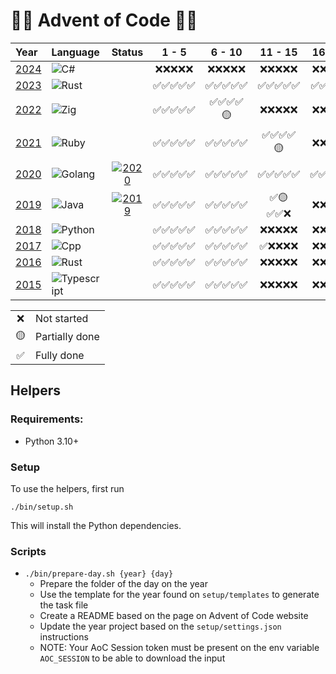# 🎄🎅 Advent of Code 🎅🎄

| Year | Language | Status | 1 - 5 | 6 - 10 | 11 - 15 | 16 - 20 | 21 - 25 |
| :-- | :-- | :-: | :-: | :-: | :-: |  :-: |  :-: | 
| [2024](2024/README.md) | ![C#](https://img.shields.io/badge/C%23-blue) | | ❌❌❌❌❌ | ❌❌❌❌❌ | ❌❌❌❌❌ | ❌❌❌❌❌ | ❌❌❌❌❌ |
| [2023](2023/README.md) | ![Rust](https://img.shields.io/badge/Rust-A72145) | | ✅✅✅✅✅ | ✅✅✅✅✅ | ✅✅✅✅✅ | ✅✅✅❌❌ | ❌❌❌❌❌ |
| [2022](2022/README.md) | ![Zig](https://img.shields.io/badge/Zig-orange) | | ✅✅✅✅✅ | ✅✅✅✅🟡 | ❌❌❌❌❌ | ❌❌❌❌❌ | ❌❌❌❌❌ |
| [2021](2021/README.md) | ![Ruby](https://img.shields.io/badge/Ruby-CC342D) | | ✅✅✅✅✅ | ✅✅✅✅✅ | ✅✅✅✅🟡 | ❌❌❌❌❌ | ❌❌❌❌❌ |
| [2020](2020/README.md) | ![Golang](https://img.shields.io/badge/Go-79D4FD) | [![2020](https://github.com/augustoccesar/adventofcode/actions/workflows/test-2020.yml/badge.svg)](https://github.com/augustoccesar/adventofcode/actions/workflows/test-2020.yml) | ✅✅✅✅✅| ✅✅✅✅✅ | ✅✅✅✅✅ | ✅✅✅✅✅ | ✅✅✅✅✅ |
| [2019](2019/README.md) | ![Java](https://img.shields.io/badge/Java-F0931C) | [![2019](https://github.com/augustoccesar/adventofcode/actions/workflows/test-2019.yml/badge.svg)](https://github.com/augustoccesar/adventofcode/actions/workflows/test-2019.yml) | ✅✅✅✅✅ | ✅✅✅✅✅ | ✅🟡✅✅❌ | ❌❌❌❌❌ | ❌❌❌❌❌ |
| [2018](2018/README.md) | ![Python](https://img.shields.io/badge/Python-F7CA3E) | | ✅✅✅✅✅ | ✅✅✅✅✅ | ❌❌❌❌❌ | ❌❌❌❌❌ | ❌❌❌❌❌ |
| [2017](2017/README.md) | ![Cpp](https://img.shields.io/badge/C++-00427E) | | ✅✅✅✅✅ | ✅✅✅✅✅ | ✅❌❌❌❌ | ❌❌❌❌❌ | ❌❌❌❌❌ |
| [2016](2016/README.md) | ![Rust](https://img.shields.io/badge/Rust-A72145) | | ✅✅✅✅✅ | ✅✅✅✅✅ | ❌❌❌❌❌ | ❌❌❌❌❌ | ❌❌❌❌❌ |
| [2015](2015/README.md) | ![Typescript](https://img.shields.io/badge/Typescript-3178C6) | | ✅✅✅✅✅ | ✅✅✅✅✅ | ❌❌❌❌❌ | ❌❌❌❌❌ | ❌❌❌❌❌ |


<table>
    <tr>
        <td align="center">❌</td>
        <td align="left">Not started</td>
    </tr>
    <tr>
        <td align="center">🟡</td>
        <td align="left">Partially done</td>
    </tr>
    <tr>
        <td align="center">✅</td>
        <td align="left">Fully done</td>
    </tr>
</table>

## Helpers
### Requirements:
- Python 3.10+

### Setup
To use the helpers, first run
```shell
./bin/setup.sh
```

This will install the Python dependencies.

### Scripts
- `./bin/prepare-day.sh {year} {day}`
    - Prepare the folder of the day on the year
    - Use the template for the year found on `setup/templates` to generate the task file
    - Create a README based on the page on Advent of Code website
    - Update the year project based on the `setup/settings.json` instructions
    - NOTE: Your AoC Session token must be present on the env variable `AOC_SESSION` to be able to download the input

